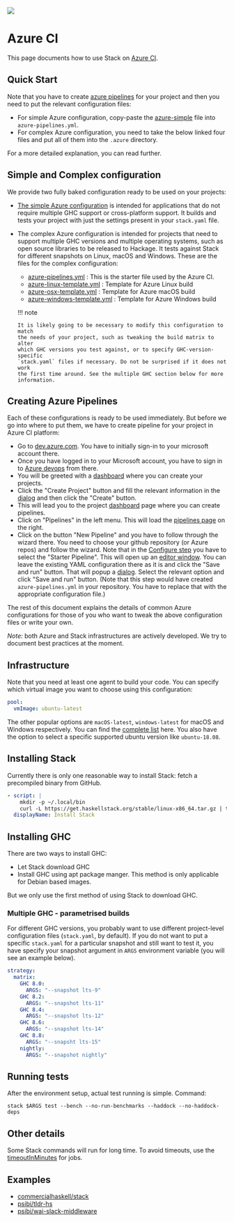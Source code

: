 <div class="hidden-warning"><a href="https://docs.haskellstack.org/"><img src="https://cdn.jsdelivr.net/gh/commercialhaskell/stack/doc/img/hidden-warning.svg"></a></div>

# Azure CI

This page documents how to use Stack on [Azure CI](http://dev.azure.com/).

## Quick Start

Note that you have to create [azure pipelines](#creating-azure-pipelines) for
your project and then you need to put the relevant configuration files:

* For simple Azure configuration, copy-paste the
  [azure-simple](https://raw.githubusercontent.com/commercialhaskell/stack/stable/doc/azure/azure-simple.yml)
  file into `azure-pipelines.yml`.
* For complex Azure configuration, you need to take the below linked four files
  and put all of them into the `.azure` directory.

For a more detailed explanation, you can read further.

## Simple and Complex configuration

We provide two fully baked configuration ready to be used on your projects:

* [The simple Azure configuration](https://raw.githubusercontent.com/commercialhaskell/stack/stable/doc/azure/azure-simple.yml)
  is intended for applications that do not require multiple GHC support or
  cross-platform support. It builds and tests your project with just the
  settings present in your `stack.yaml` file.
* The complex Azure configuration is intended for projects that need to support
  multiple GHC versions and multiple operating systems, such as open source
  libraries to be released to Hackage. It tests against Stack for different
  snapshots on Linux, macOS and Windows. These are the files for the complex
  configuration:
  - [azure-pipelines.yml](https://raw.githubusercontent.com/commercialhaskell/stack/stable/doc/azure/azure-pipelines.yml)
    : This is the starter file used by the Azure CI.
  - [azure-linux-template.yml](https://raw.githubusercontent.com/commercialhaskell/stack/stable/doc/azure/azure-linux-template.yml)
    : Template for Azure Linux build
  - [azure-osx-template.yml](https://raw.githubusercontent.com/commercialhaskell/stack/stable/doc/azure/azure-osx-template.yml)
    : Template for Azure macOS build
  - [azure-windows-template.yml](https://raw.githubusercontent.com/commercialhaskell/stack/stable/doc/azure/azure-windows-template.yml)
    : Template for Azure Windows build

  !!! note

      It is likely going to be necessary to modify this configuration to match
      the needs of your project, such as tweaking the build matrix to alter
      which GHC versions you test against, or to specify GHC-version-specific
      `stack.yaml` files if necessary. Do not be surprised if it does not work
      the first time around. See the multiple GHC section below for more
      information.

## Creating Azure Pipelines

Each of these configurations is ready to be used immediately. But before we go
into where to put them, we have to create pipeline for your project in Azure
CI platform:

* Go to [dev.azure.com](https://dev.azure.com). You have to initially sign-in to
  your microsoft account there.
* Once you have logged in to your Microsoft account, you have to sign in to
  [Azure devops](https://user-images.githubusercontent.com/737477/52465678-70963080-2ba5-11e9-83d8-84112b140236.png)
  from there.
* You will be greeted with a
  [dashboard](https://user-images.githubusercontent.com/737477/52465677-70963080-2ba5-11e9-904a-c15c7c0524ef.png)
  where you can create your projects.
* Click the "Create Project" button and fill the relevant information in the
  [dialog](https://user-images.githubusercontent.com/737477/52465676-70963080-2ba5-11e9-82a4-093ee58f11c9.png) and then click the "Create" button.
* This will lead you to the project
  [dashboard](https://user-images.githubusercontent.com/737477/52465675-6ffd9a00-2ba5-11e9-917e-3dec251fcc87.png)
  page where you can create pipelines.
* Click on "Pipelines" in the left menu. This will load the
  [pipelines page](https://user-images.githubusercontent.com/737477/52465673-6ffd9a00-2ba5-11e9-97a4-04e703ae1fbc.png)
  on the right.
* Click on the button "New Pipeline" and you have to follow through the wizard
  there. You need to choose your github repository (or Azure repos) and follow
  the wizard. Note that in the
  [Configure step](https://user-images.githubusercontent.com/737477/52465670-6ffd9a00-2ba5-11e9-83a3-9fffdacbf249.png)
  you have to select the "Starter Pipeline". This will open up an
  [editor window](https://user-images.githubusercontent.com/737477/52465669-6f650380-2ba5-11e9-9662-e9c6fc2682b5.png).
  You can leave the existing YAML configuration there as it is and click the
  "Save and run" button. That will popup a
  [dialog](https://user-images.githubusercontent.com/737477/52465668-6f650380-2ba5-11e9-9203-6347a609e3c4.png).
  Select the relevant option and click "Save and run" button. (Note that this
  step would have created `azure-pipelines.yml` in your repository. You have to
  replace that with the appropriate configuration file.)

The rest of this document explains the details of common Azure configurations
for those of you who want to tweak the above configuration files or write your
own.

*Note:* both Azure and Stack infrastructures are actively developed. We try to
document best practices at the moment.

## Infrastructure

Note that you need at least one agent to build your code. You can specify which
virtual image you want to choose using this configuration:

~~~yaml
pool:
  vmImage: ubuntu-latest
~~~

The other popular options are `macOS-latest`, `windows-latest` for macOS and
Windows respectively. You can find the
[complete list](https://docs.microsoft.com/en-us/azure/devops/pipelines/agents/hosted?view=vsts&tabs=yaml)
here. You also have the option to select a specific supported ubuntu version
like `ubuntu-18.08`.

## Installing Stack

Currently there is only one reasonable way to install Stack: fetch a precompiled
binary from GitHub.

~~~yaml
- script: |
    mkdir -p ~/.local/bin
    curl -L https://get.haskellstack.org/stable/linux-x86_64.tar.gz | tar xz --wildcards --strip-components=1 -C ~/.local/bin '*/stack'
  displayName: Install Stack
~~~

## Installing GHC

There are two ways to install GHC:

- Let Stack download GHC
- Install GHC using apt package manger. This method is only applicable for
  Debian based images.

But we only use the first method of using Stack to download GHC.

### Multiple GHC - parametrised builds

For different GHC versions, you probably want to use different project-level
configuration files (`stack.yaml`, by default). If you do not want to put a
specific `stack.yaml` for a particular snapshot and still want to test it, you
have specify your snapshot argument in `ARGS` environment variable (you will see
an example below).

~~~yaml
strategy:
  matrix:
    GHC 8.0:
      ARGS: "--snapshot lts-9"
    GHC 8.2:
      ARGS: "--snapshot lts-11"
    GHC 8.4:
      ARGS: "--snapshot lts-12"
    GHC 8.6:
      ARGS: "--snapshot lts-14"
    GHC 8.8:
      ARGS: "--snapsht lts-15"
    nightly:
      ARGS: "--snapshot nightly"
~~~

## Running tests

After the environment setup, actual test running is simple. Command:

~~~text
stack $ARGS test --bench --no-run-benchmarks --haddock --no-haddock-deps
~~~

## Other details

Some Stack commands will run for long time. To avoid timeouts, use the
[timeoutInMinutes](https://docs.microsoft.com/en-us/azure/devops/pipelines/process/phases?tabs=yaml&view=azdevops#timeouts)
for jobs.

## Examples

- [commercialhaskell/stack](https://github.com/commercialhaskell/stack/blob/master/azure-pipelines.yml)
- [psibi/tldr-hs](http://github.com/psibi/tldr-hs)
- [psibi/wai-slack-middleware](https://github.com/psibi/wai-slack-middleware)
